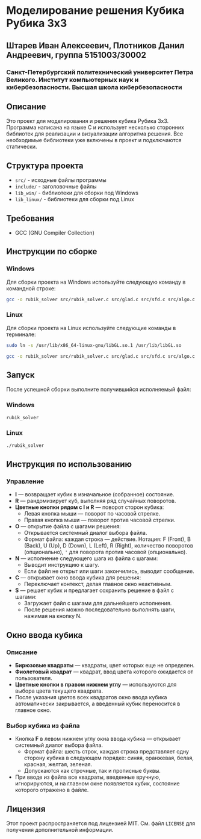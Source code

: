 # Моделирование решения Кубика Рубика 3x3
## Штарев Иван Алексеевич, Плотников Данил Андреевич, группа 5151003/30002
### Санкт-Петербургский политехнический университет Петра Великого. Институт компьютерных наук и кибербезопасности. Высшая школа кибербезопасности

## Описание

Это проект для моделирования и решения кубика Рубика 3x3. Программа написана на языке C и использует несколько сторонних библиотек для реализации и визуализации алгоритма решения. Все необходимые библиотеки уже включены в проект и подключаются статически.

## Структура проекта

- `src/` - исходные файлы программы
- `include/` - заголовочные файлы
- `lib_win/` - библиотеки для сборки под Windows
- `lib_linux/` - библиотеки для сборки под Linux

## Требования

- GCC (GNU Compiler Collection)

## Инструкции по сборке

### Windows

Для сборки проекта на Windows используйте следующую команду в командной строке:

```sh
gcc -o rubik_solver src/rubik_solver.c src/glad.c src/sfd.c src/algo.c src/colors.c src/cube.c src/interface.c src/objects.c src/shaders.c -I./include -L./lib_win -lglfw3 -lgdi32 -lopengl32 -lglu32 -lcomdlg32 -mwindows -w
```

### Linux

Для сборки проекта на Linux используйте следующие команды в терминале:

```sh
sudo ln -s /usr/lib/x86_64-linux-gnu/libGL.so.1 /usr/lib/libGL.so
```
```sh
gcc -o rubik_solver src/rubik_solver.c src/glad.c src/sfd.c src/algo.c src/colors.c src/cube.c src/interface.c src/objects.c src/shaders.c -I./include -L./lib_linux -lGL -lglfw3 -lm -w
```

## Запуск

После успешной сборки выполните получившийся исполняемый файл:

### Windows
```sh
rubik_solver
```
### Linux
```sh
./rubik_solver
```

## Инструкция по использованию

### Управление

- **I** — возвращает кубик в изначальное (собранное) состояние.
- **R** — рандомизирует куб, выполняя ряд случайных поворотов.
- **Цветные кнопки рядом с I и R** — поворот сторон кубика:
  - Левая кнопка мыши — поворот по часовой стрелке.
  - Правая кнопка мыши — поворот против часовой стрелки.
- **O** — открытие файла с шагами решения:
  - Открывается системный диалог выбора файла.
  - Формат файла: каждая строка — действие. Нотация: F (Front), B (Back), U (Up), D (Down), L (Left), R (Right), количество поворотов (опционально), `'` для поворота против часовой (опционально).
- **N** — исполнение следующего шага из файла с шагами:
  - Выводит инструкцию к шагу.
  - Если файл не открыт или шаги закончились, выводит сообщение.
- **C** — открывает окно ввода кубика для решения:
  - Переключает контекст, делая главное окно неактивным.
- **S** — решает кубик и предлагает сохранить решение в файл с шагами:
  - Загружает файл с шагами для дальнейшего исполнения.
  - После решения можно последовательно выполнять шаги, нажимая на кнопку N.

## Окно ввода кубика

### Описание

- **Бирюзовые квадраты** — квадраты, цвет которых еще не определен.
- **Фиолетовый квадрат** — квадрат, ввод цвета которого ожидается от пользователя.
- **Цветные кнопки в правом нижнем углу** — используются для выбора цвета текущего квадрата.
- После указания цветов всех квадратов окно ввода кубика автоматически закрывается, а введенный кубик переносится в главное окно.

### Выбор кубика из файла

- Кнопка **F** в левом нижнем углу окна ввода кубика — открывает системный диалог выбора файла.
  - Формат файла: шесть строк, каждая строка представляет одну сторону кубика в следующем порядке: синяя, оранжевая, белая, красная, желтая, зеленая.
  - Допускаются как строчные, так и прописные буквы.
- При вводе из файла все квадраты, введенные вручную, игнорируются, и на главном окне появляется кубик, состояние которого отражено в файле.

## Лицензия

Этот проект распространяется под лицензией MIT. См. файл `LICENSE` для получения дополнительной информации.

